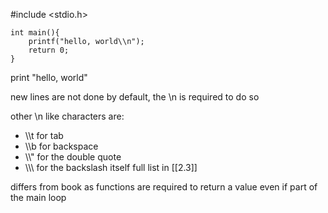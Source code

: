 \#include <stdio.h>

```
int main(){
	printf("hello, world\\n");
	return 0;
}
```
print "hello, world"

new lines are not done by default, the \\n is required to do so

other \\n like characters are:
- \\\\t for tab 
- \\\\b for backspace
- \\\\" for the double quote
- \\\\\\ for the backslash itself
full list in [[2.3]]

differs from book as functions are required to return a value even if part of the main loop